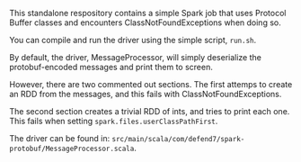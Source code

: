This standalone respository contains a simple Spark job that uses Protocol Buffer classes and encounters ClassNotFoundExceptions when doing so.

You can compile and run the driver using the simple script, `run.sh`.

By default, the driver, MessageProcessor, will simply deserialize the protobuf-encoded messages and print them to screen.

However, there are two commented out sections. The first attemps to create an RDD from the messages, and this fails with ClassNotFoundExceptions.

The second section creates a trivial RDD of ints, and tries to print each one. This fails when setting `spark.files.userClassPathFirst`.

The driver can be found in: `src/main/scala/com/defend7/spark-protobuf/MessageProcessor.scala`.

